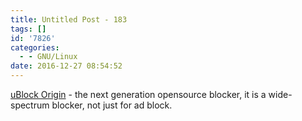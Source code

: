 ```yaml
---
title: Untitled Post - 183
tags: []
id: '7826'
categories:
  - - GNU/Linux
date: 2016-12-27 08:54:52
---
```


[uBlock Origin](https://github.com/gorhill/uBlock) - the next generation opensource blocker, it is a wide-spectrum blocker, not just for ad block.